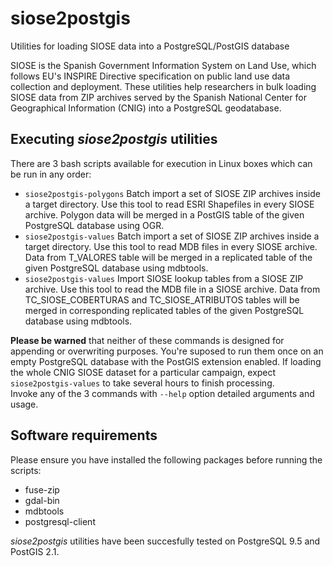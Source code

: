 # siose2postgis
Utilities for loading SIOSE data into a PostgreSQL/PostGIS database  
  
SIOSE is the Spanish Government Information System on Land Use, which follows EU's INSPIRE Directive specification on public land use data collection and deployment. These utilities help researchers in bulk loading SIOSE data from ZIP archives served by the Spanish National Center for Geographical Information (CNIG) into a PostgreSQL geodatabase.  
  
## Executing *siose2postgis* utilities
There are 3 bash scripts available for execution in Linux boxes which can be run in any order:  
  
-  `siose2postgis-polygons` Batch import a set of SIOSE ZIP archives inside a target directory. Use this tool to read ESRI Shapefiles in every SIOSE archive. Polygon data will be merged in a PostGIS table of the given PostgreSQL database using OGR.
-  `siose2postgis-values` Batch import a set of SIOSE ZIP archives inside a target directory. Use this tool to read MDB files in every SIOSE archive. Data from T_VALORES table will be merged in a replicated table of the given PostgreSQL database using mdbtools.
-  `siose2postgis-values` Import SIOSE lookup tables from a SIOSE ZIP archive. Use this tool to read the MDB file in a SIOSE archive. Data from TC_SIOSE_COBERTURAS and TC_SIOSE_ATRIBUTOS tables will be merged in corresponding replicated tables of the
given PostgreSQL database using mdbtools.  
  
**Please be warned** that neither of these commands is designed for appending or overwriting purposes. You're suposed to run them once on an empty PostgreSQL database with the PostGIS extension enabled. If loading the whole CNIG SIOSE dataset for a particular campaign, expect `siose2postgis-values` to take several hours to finish processing.  
Invoke any of the 3 commands with `--help` option detailed arguments and usage.

## Software requirements
Please ensure you have installed the following packages before running the scripts:  
  
-  fuse-zip
-  gdal-bin
-  mdbtools
-  postgresql-client  
  
*siose2postgis* utilities have been succesfully tested on PostgreSQL 9.5 and PostGIS 2.1.
